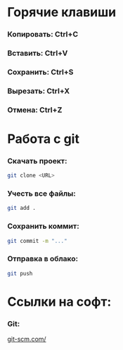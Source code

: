 # Горячие клавиши 
### Копировать: Ctrl+C
### Вставить: Ctrl+V
### Сохранить: Ctrl+S
### Вырезать: Ctrl+X
### Отмена: Ctrl+Z
# Работа с git
### Скачать проект:
```bash
git clone <URL>
```
### Учесть все файлы:
```bash
git add .
```
### Сохранить коммит:
```bash
git commit -m "..."
```
### Отправка в облако:
```bash
git push
```

# Ссылки на софт:
### Git:
[git-scm.com/](https://git-scm.com/)
